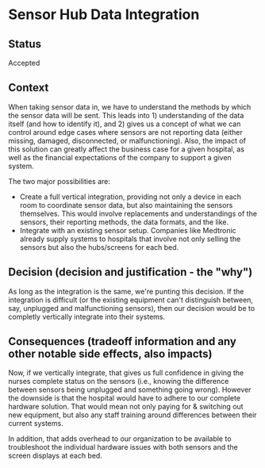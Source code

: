 # Sensor Hub Data Integration

## Status
Accepted

## Context

When taking sensor data in, we have to understand the methods by which the sensor data will be sent. This leads into 1) understanding of the data itself (and how to identify it), and 2) gives us a concept of what we can control around edge cases where sensors are not reporting data (either missing, damaged, disconnected, or malfunctioning). Also, the impact of this solution can greatly affect the business case for a given hospital, as well as the financial expectations of the company to support a given system.

The two major possibilities are:
- Create a full vertical integration, providing not only a device in each room to coordinate sensor data, but also maintaining the sensors themselves. This would involve replacements and understandings of the sensors, their reporting methods, the data formats, and the like.
- Integrate with an existing sensor setup. Companies like Medtronic already supply systems to hospitals that involve not only selling the sensors but also the hubs/screens for each bed.

## Decision (decision and justification - the "why")

As long as the integration is the same, we're punting this decision. If the integration is difficult (or the existing equipment can't distinguish between, say, unplugged and malfunctioning sensors), then our decision would be to completly vertically integrate into their systems.

## Consequences (tradeoff information and any other notable side effects, also impacts)

Now, if we vertically integrate, that gives us full confidence in giving the nurses complete status on the sensors (i.e., knowing the difference between sensors being unplugged and something going wrong). However the downside is that the hospital would have to adhere to our complete hardware solution. That would mean not only paying for & switching out new equipment, but also any staff training around differences between their current systems.

In addition, that adds overhead to our organization to be available to troubleshoot the individual hardware issues with both sensors and the screen displays at each bed.
